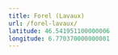 ```yaml
---
title: Forel (Lavaux)
url: /forel-lavaux/
latitude: 46.541951100000006
longitude: 6.770370000000001
---
```

